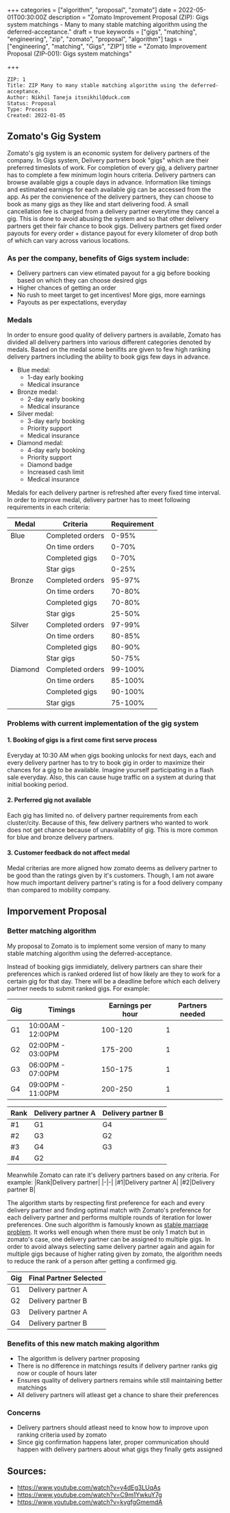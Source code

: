 +++
categories = ["algorithm", "proposal", "zomato"]
date = 2022-05-01T00:30:00Z
description = "Zomato Improvement Proposal (ZIP): Gigs system matchings - Many to many stable matching algorithm using the deferred-acceptance."
draft = true
keywords = ["gigs", "matching", "engineering", "zip", "zomato", "proposal", "algorithm"]
tags = ["engineering", "matching", "Gigs", "ZIP"]
title = "Zomato Improvement Proposal (ZIP-001): Gigs system matchings"

+++
```
ZIP: 1
Title: ZIP Many to many stable matching algorithm using the deferred-acceptance.
Author: Nikhil Taneja itsnikhil@duck.com
Status: Proposal
Type: Process
Created: 2022-01-05
```

## Zomato's Gig System
Zomato's gig system is an economic system for delivery partners of the company. In Gigs system, Delivery partners book "gigs" which are their preferred timeslots of work. For completion of every gig, a delivery partner has to complete a few minimum login hours criteria. Delivery partners can browse available gigs a couple days in advance. Information like timings and estimated earnings for each available gig can be accessed from the app. As per the convienence of the delivery partners, they can choose to book as many gigs as they like and start delivering food. A small cancellation fee is charged from a delivery partner everytime they cancel a gig. This is done to avoid abusing the system and so that other delivery partners get their fair chance to book gigs. Delivery partners get fixed order payouts for every order + distance payout for every kilometer of drop both of which can vary across various locations.

### As per the company, benefits of Gigs system include:
- Delivery partners can view etimated payout for a gig before booking based on which they can choose desired gigs
- Higher chances of getting an order
- No rush to meet target to get incentives! More gigs, more earnings
- Payouts as per expectations, everyday

### Medals
In order to ensure good quality of delivery partners is available, Zomato has divided all delivery partners into various different categories denoted by medals. Based on the medal some benifits are given to few high ranking delivery partners including the ability to book gigs few days in advance.

- Blue medal:
	- 1-day early booking
	- Medical insurance
- Bronze medal:
	- 2-day early booking
	- Medical insurance
- Silver medal:
	- 3-day early booking
	- Priority support
	- Medical insurance
- Diamond medal:
	- 4-day early booking
	- Priority support
	- Diamond badge
	- Increased cash limit
	- Medical insurance

Medals for each delivery partner is refreshed after every fixed time interval. In order to improve medal, delivery partner has to meet following requirements in each criteria:

|Medal|Criteria|Requirement|
|-|-|-|
|Blue|Completed orders|0-95%|
||On time orders|0-70%|
||Completed gigs|0-70%|
||Star gigs|0-25%|
|Bronze|Completed orders|95-97%|
||On time orders|70-80%|
||Completed gigs|70-80%|
||Star gigs|25-50%|
|Silver|Completed orders|97-99%|
||On time orders|80-85%|
||Completed gigs|80-90%|
||Star gigs|50-75%|
|Diamond|Completed orders|99-100%|
||On time orders|85-100%|
||Completed gigs|90-100%|
||Star gigs|75-100%|

### Problems with current implementation of the gig system
#### 1. Booking of gigs is a first come first serve process
Everyday at 10:30 AM when gigs booking unlocks for next days, each and every delivery partner has to try to book gig in order to maximize their chances for a gig to be available. Imagine yourself participating in a flash sale everyday. Also, this can cause huge traffic on a system at during that initial booking period.

#### 2. Perferred gig not available
Each gig has limited no. of delivery partner requirements from each cluster/city. Because of this, few delivery partners who wanted to work does not get chance because of unavailablity of gig. This is more common for blue and bronze delivery partners.

#### 3. Customer feedback do not affect medal
Medal criterias are more aligned how zomato deems as delivery partner to be good than the ratings given by it's customers. Though, I am not aware how much important delivery partner's rating is for a food delivery company than compared to mobility company.

## Imporvement Proposal

### Better matching algorithm
My proposal to Zomato is to implement some version of many to many stable matching algorithm using the deferred-acceptance.

Instead of booking gigs immidiately, delivery partners can share their preferences which is ranked ordered list of how likely are they to work for a certain gig for that day. There will be a deadline before which each delivery partner needs to submit ranked gigs. For example:

|Gig|Timings|Earnings per hour|Partners needed|
|-|-|-|-|
|G1|10:00AM - 12:00PM|100-120|1|
|G2|02:00PM - 03:00PM|175-200|1|
|G3|06:00PM - 07:00PM|150-175|1|
|G4|09:00PM - 11:00PM|200-250|1|

|Rank|Delivery partner A|Delivery partner B|
|-|-|-|
|#1|G1|G4|
|#2|G3|G2|
|#3|G4|G3|
|#4|G2||

Meanwhile Zomato can rate it's delivery partners based on any criteria. For example:
|Rank|Delivery partner|
|-|-|
|#1|Delivery partner A|
|#2|Delivery partner B|

The algorithm starts by respecting first preference for each and every delivery partner and finding optimal match with Zomato's preference for each delivery partner and performs multiple rounds of iteration for lower preferences. One such algorithm is famously known as [stable marriage problem](https://en.wikipedia.org/wiki/Stable_marriage_problem). It works well enough when there must be only 1 match but in zomato's case, one delivery partner can be assigned to multiple gigs. In order to avoid always selecting same delivery partner again and again for multiple gigs because of higher rating given by zomato, the algorithm needs to reduce the rank of a person after getting a confirmed gig.

|Gig|Final Partner Selected|
|-|-|
|G1|Delivery partner A|
|G2|Delivery partner B|
|G3|Delivery partner A|
|G4|Delivery partner B|

### Benefits of this new match making algorithm
- The algorithm is delivery partner proposing
- There is no difference in matchings results if delivery partner ranks gig now or couple of hours later
- Ensures quality of delivery partners remains while still maintaining better matchings
- All delivery partners will atleast get a chance to share their preferences

### Concerns
- Delivery partners should atleast need to know how to improve upon ranking criteria used by zomato
- Since gig confirmation happens later, proper communication should happen with delivery partners about what gigs they finally gets assigned

## Sources:
- https://www.youtube.com/watch?v=y4dEg3LUqAs
- https://www.youtube.com/watch?v=C9m1YwkuY7g
- https://www.youtube.com/watch?v=kvgfgGmemdA